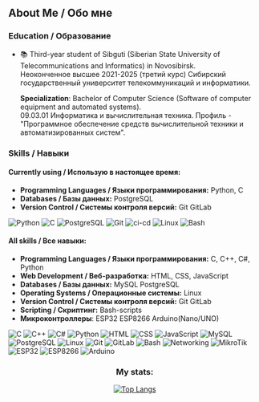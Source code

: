 ## About Me / Обо мне

### Education / Образование

* 📚 Third-year student of Sibguti (Siberian State University of Telecommunications and Informatics) in Novosibirsk.  
  Неоконченное высшее 2021-2025 (третий курс) Сибирский государственный университет телекоммуникаций и информатики.

  **Specialization**: Bachelor of Computer Science (Software of computer equipment and automated systems).  
  09.03.01 Информатика и вычислительная техника. Профиль - "Программное обеспечение средств вычислительной техники и автоматизированных систем".

### Skills / Навыки
#### Currently using / Использую в настоящее время:
* **Programming Languages / Языки программирования:** Python, C
* **Databases / Базы данных:** PostgreSQL
* **Version Control / Системы контроля версий:** Git GitLab


![Python](https://img.shields.io/badge/Python-3776AB?style=flat&logo=python&logoColor=white)
![C](https://img.shields.io/badge/C-00599C?style=flat&logo=c&logoColor=white)
![PostgreSQL](https://img.shields.io/badge/PostgreSQL-336791?style=flat&logo=postgresql&logoColor=white)
![Git](https://img.shields.io/badge/Git-F05032?style=flat&logo=git&logoColor=white)
![ci-cd](https://img.shields.io/badge/CI/CD-%23121011.svg?style=flat&logo=github&logoColor=white)
![Linux](https://img.shields.io/badge/Linux-FCC624?style=flat&logo=linux&logoColor=black)
![Bash](https://img.shields.io/badge/Bash-4EAA25?style=flat&logo=gnu-bash&logoColor=white)

#### All skills / Все навыки:
* **Programming Languages / Языки программирования:** C, C++, C#, Python
* **Web Development / Веб-разработка:** HTML, CSS, JavaScript
* **Databases / Базы данных:** MySQL PostgreSQL 
* **Operating Systems / Операционные системы:** Linux
* **Version Control / Системы контроля версий:** Git GitLab
* **Scripting / Скриптинг:** Bash-scripts
* **Микроконтроллеры**: ESP32 ESP8266 Arduino(Nano/UNO)
    
![C](https://img.shields.io/badge/C-00599C?style=flat&logo=c&logoColor=white)
![C++](https://img.shields.io/badge/C%2B%2B-00599C?style=flat&logo=c%2B%2B&logoColor=white) 
![C#](https://img.shields.io/badge/C%23-239120?style=flat&logo=c-sharp&logoColor=white)
![Python](https://img.shields.io/badge/Python-3776AB?style=flat&logo=python&logoColor=white)
![HTML](https://img.shields.io/badge/HTML-E34F26?style=flat&logo=html5&logoColor=white)
![CSS](https://img.shields.io/badge/CSS-1572B6?style=flat&logo=css3&logoColor=white)
![JavaScript](https://img.shields.io/badge/JavaScript-F7DF1E?style=flat&logo=javascript&logoColor=black)
![MySQL](https://img.shields.io/badge/MySQL-4479A1?style=flat&logo=mysql&logoColor=white)
![PostgreSQL](https://img.shields.io/badge/PostgreSQL-336791?style=flat&logo=postgresql&logoColor=white)
![Linux](https://img.shields.io/badge/Linux-FCC624?style=flat&logo=linux&logoColor=black)
![Git](https://img.shields.io/badge/Git-F05032?style=flat&logo=git&logoColor=white)
![GitLab](https://img.shields.io/badge/GitLab-FCA121?style=flat&logo=gitlab&logoColor=white)
![Bash](https://img.shields.io/badge/Bash-4EAA25?style=flat&logo=gnu-bash&logoColor=white)
![Networking](https://img.shields.io/badge/Networking-00ACEE?style=flat&logo=network&logoColor=white)
![MikroTik](https://img.shields.io/badge/MikroTik-FF6600?style=flat&logo=mikrotik&logoColor=white)
![ESP32](https://img.shields.io/badge/ESP32-FF6600?style=flat&logo=espressif&logoColor=white)
![ESP8266](https://img.shields.io/badge/ESP8266-CC0000?style=flat&logo=espressif&logoColor=white)
![Arduino](https://img.shields.io/badge/Arduino-00979D?style=flat&logo=arduino&logoColor=white)


<div align="center">
<h3>My stats:</h3>
  
[![Top Langs](https://github-readme-stats-git-masterrstaa-rickstaa.vercel.app/api/top-langs/?username=Gerdelezhov&hide_progress=true&theme=github_dark)](https://github.com/anuraghazra/github-readme-stats)
</div>

